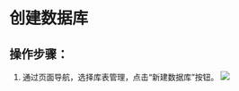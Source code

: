 # 创建数据库

## 操作步骤：

1. 通过页面导航，选择库表管理，点击“新建数据库”按钮。
   ![](https://github.com/jdcloudcom/cn/image/data-computing-service/dcs-01.png)
